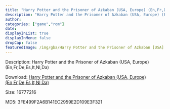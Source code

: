 ```yaml
---
title: "Harry Potter and the Prisoner of Azkaban (USA, Europe) (En,Fr,De,Es,It,Nl,Da)"
description: "Harry Potter and the Prisoner of Azkaban (USA, Europe) (En,Fr,De,Es,It,Nl,Da)"
author: 
categories: ["game","rom"]
date: 
displayInList: true
displayInMenu: false
dropCap: false
featuredImage: /img/gba/Harry Potter and the Prisoner of Azkaban [USA].jpg
---
```


Description: Harry Potter and the Prisoner of Azkaban (USA, Europe) (En,Fr,De,Es,It,Nl,Da)

Download: <a style="text-decoration:underline;" href="https://mega.nz/#!6OYWnQCY!07E7JSLl_HC67-EEutvGrGHmaMEwI_RA88olkFRPUfw" target = "_blank" rel = "nofollow" > Harry Potter and the Prisoner of Azkaban (USA, Europe) (En,Fr,De,Es,It,Nl,Da)</a>

Size: 16777216

MD5: 3FE499F2A6B141EC2959E2D109E3F321

